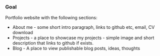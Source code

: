 ### Goal

Portfolio website with the following sections:

* About me - some short intro paragraph, links to github etc, email, CV download
* Projects - a place to showcase my projects - simple image and short description that links to github if exists.
* Blog - A place to view publishable blog posts, ideas, thoughts
